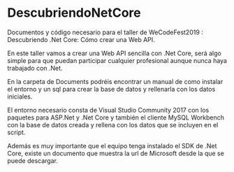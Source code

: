 # DescubriendoNetCore
Documentos y código necesario para el taller de WeCodeFest2019 : Descubriendo .Net Core: Cómo crear una Web API.

En este taller vamos a crear una Web API sencilla con .Net Core, será algo simple para que puedan participar cualquier profesional aunque nunca haya trabajado con .Net.

En la carpeta de Documents podréis encontrar un manual de como instalar el entorno y un sql para crear la base de datos y rellenarla con los datos iniciales. 

El entorno necesario consta de Visual Studio Community 2017 con los paquetes para ASP.Net y .Net Core y también el cliente MySQL Workbench con la base de datos creada y rellena con los datos que se incluyen en el script.

Además es muy importante que el equipo tenga instalado el SDK de .Net Core, existe un documento que muestra la url de Microsoft desde la que se puede descargar.
